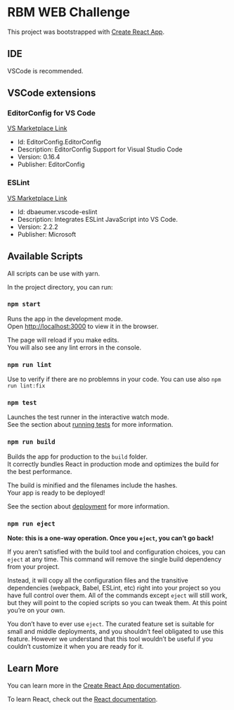 # RBM WEB Challenge

This project was bootstrapped with [Create React App](https://github.com/facebook/create-react-app).

## IDE

VSCode is recommended.

## VSCode extensions

### EditorConfig for VS Code

[VS Marketplace Link](https://marketplace.visualstudio.com/items?itemName=EditorConfig.EditorConfig)

- Id: EditorConfig.EditorConfig
- Description: EditorConfig Support for Visual Studio Code
- Version: 0.16.4
- Publisher: EditorConfig

### ESLint

[VS Marketplace Link](https://marketplace.visualstudio.com/items?itemName=dbaeumer.vscode-eslint)

- Id: dbaeumer.vscode-eslint
- Description: Integrates ESLint JavaScript into VS Code.
- Version: 2.2.2
- Publisher: Microsoft

## Available Scripts

All scripts can be use with yarn.

In the project directory, you can run:

### `npm start`

Runs the app in the development mode.\
Open [http://localhost:3000](http://localhost:3000) to view it in the browser.

The page will reload if you make edits.\
You will also see any lint errors in the console.

### `npm run lint`

Use to verify if there are no problemns in your code. You can use also `npm run lint:fix`

### `npm test`

Launches the test runner in the interactive watch mode.\
See the section about [running tests](https://facebook.github.io/create-react-app/docs/running-tests) for more information.

### `npm run build`

Builds the app for production to the `build` folder.\
It correctly bundles React in production mode and optimizes the build for the best performance.

The build is minified and the filenames include the hashes.\
Your app is ready to be deployed!

See the section about [deployment](https://facebook.github.io/create-react-app/docs/deployment) for more information.

### `npm run eject`

**Note: this is a one-way operation. Once you `eject`, you can’t go back!**

If you aren’t satisfied with the build tool and configuration choices, you can `eject` at any time. This command will remove the single build dependency from your project.

Instead, it will copy all the configuration files and the transitive dependencies (webpack, Babel, ESLint, etc) right into your project so you have full control over them. All of the commands except `eject` will still work, but they will point to the copied scripts so you can tweak them. At this point you’re on your own.

You don’t have to ever use `eject`. The curated feature set is suitable for small and middle deployments, and you shouldn’t feel obligated to use this feature. However we understand that this tool wouldn’t be useful if you couldn’t customize it when you are ready for it.

## Learn More

You can learn more in the [Create React App documentation](https://facebook.github.io/create-react-app/docs/getting-started).

To learn React, check out the [React documentation](https://reactjs.org/).
